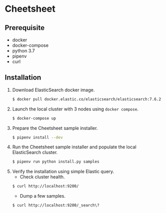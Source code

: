 # Cheetsheet

## Prerequisite
+ docker
+ docker-compose
+ python 3.7
+ pipenv
+ curl

## Installation
1. Download ElasticSearch docker image.
    ```sh
    $ docker pull docker.elastic.co/elasticsearch/elasticsearch:7.6.2
    ```
2. Launch the local cluster with 3 nodes using `docker compose`.
    ```sh
    $ docker-compose up
    ```
3. Prepare the Cheetsheet sample installer.
    ```sh
    $ pipenv install --dev
    ```
4. Run the Cheetsheet sample installer and populate the local ElasticSearch cluster.
    ```sh
    $ pipenv run python install.py samples
    ```
5. Verify the installation using simple Elastic query.
    + Check cluster health.
    ```sh
    $ curl http://localhost:9200/
    ```
    + Dump a few samples.
    ```sh
    $ curl http://localhost:9200/_search\?
    ```


